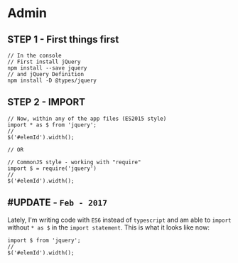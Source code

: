# Admin

## STEP 1 - First things first

    // In the console
    // First install jQuery
    npm install --save jquery
    // and jQuery Definition
    npm install -D @types/jquery


## STEP 2 - IMPORT

    // Now, within any of the app files (ES2015 style)
    import * as $ from 'jquery';
    //
    $('#elemId').width();
    
    // OR
        
    // CommonJS style - working with "require"
    import $ = require('jquery')
    //
    $('#elemId').width();

## #UPDATE - `Feb - 2017`
Lately, I'm writing code with `ES6` instead of `typescript` and am able to `import` without `* as $` in the `import statement`.   This is what it looks like now:

    import $ from 'jquery';
    //
    $('#elemId').width();

